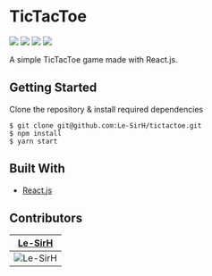 # TicTacToe
![](https://img.shields.io/badge/build-passing-green/?style=flat-square)
![](https://img.shields.io/github/repo-size/Le-SirH/tictactoe?style=flat-square)
![](https://img.shields.io/github/issues/Le-SirH/tictactoe?style=flat-square)
![](https://img.shields.io/github/v/release/Le-SirH/tictactoe?include_prereleases&style=flat-square)

A simple TicTacToe game made with React.js.

## Getting Started
Clone the repository & install required dependencies
```
$ git clone git@github.com:Le-SirH/tictactoe.git
$ npm install
$ yarn start
```

## Built With

* [React.js](https://reactjs.org/)

## Contributors

| <a href="https://github.com/Le-SirH" target="_blank">**Le-SirH**</a> |
| :---: |
| ![Le-SirH](https://avatars3.githubusercontent.com/u/46948579?s=460&v=4) |
